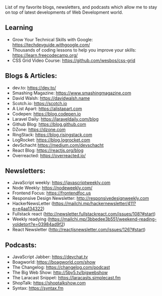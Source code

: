 List of my favorite blogs, newsletters, and podcasts which allow me to stay on top of latest developments of Web Development world.

## Learning
- Grow Your Technical Skills with Google: https://techdevguide.withgoogle.com/
- Thousands of coding lessons to help you improve your skills: https://learn.freecodecamp.org/
- CSS Grid Video Course: https://github.com/wesbos/css-grid

## Blogs & Articles:
- dev.to: https://dev.to/
- Smashing Magazine: https://www.smashingmagazine.com
- David Walsh: https://davidwalsh.name
- Scotch.io: https://scotch.io
- A List Apart: https://alistapart.com
- Codepen: https://blog.codepen.io
- Laravel Daily: https://laraveldaily.com/blog
- Github Blog: https://blog.github.com
- DZone: https://dzone.com
- RingStack: https://blog.risingstack.com
- LogRocket: https://blog.logrocket.com
- devSchacht https://medium.com/devschacht
- React Blog: https://reactjs.org/blog
- Overreacted: https://overreacted.io/

## Newsletters:
- JavaScript weekly: https://javascriptweekly.com
- Node Weekly: https://nodeweekly.com/
- Frontend Focus: https://frontendfoc.us
- Responsive Design Newsletter: http://responsivedesignweekly.com
- HackerNewsLetter (https://mailchi.mp/hackernewsletter/411?e=e4aa134322)
- Fullstack react (http://newsletter.fullstackreact.com/issues/108?#start)
- Weekly readying (https://mailchi.mp/3bbedee3b551/weekend-reading-voldetort?e=03984ad9f2)
- React Newsletter (http://reactjsnewsletter.com/issues/126?#start)

## Podcasts:
- JavaScript Jabber: https://devchat.tv
- Boagworld: https://boagworld.com/show
- The Changelog: https://changelog.com/podcast
- The Big Web Show: http://5by5.tv/bigwebshow
- The Laracast Snippet: https://laracasts.simplecast.fm
- ShopTalk: https://shoptalkshow.com
- Syntax: https://syntax.fm
